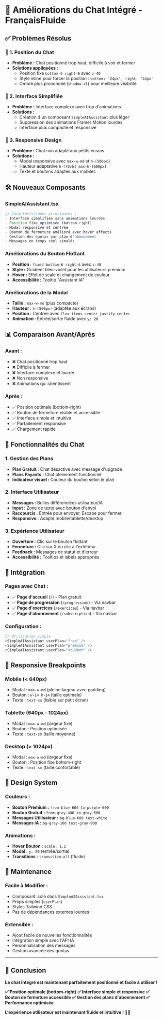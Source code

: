 # 💬 Améliorations du Chat Intégré - FrançaisFluide

## ✅ **Problèmes Résolus**

### 🔧 **1. Position du Chat**

- **Problème :** Chat positionné trop haut, difficile à voir et fermer
- **Solutions appliquées :**
  - Position fixe `bottom-6 right-6` avec `z-40`
  - Style inline pour forcer la position : `bottom: '24px', right: '24px'`
  - Ombre plus prononcée (`shadow-xl`) pour meilleure visibilité

### 🎨 **2. Interface Simplifiée**

- **Problème :** Interface complexe avec trop d'animations
- **Solutions :**
  - Création d'un composant `SimpleAIAssistant` plus léger
  - Suppression des animations Framer Motion lourdes
  - Interface plus compacte et responsive

### 📱 **3. Responsive Design**

- **Problème :** Chat non adapté aux petits écrans
- **Solutions :**
  - Modal responsive avec `max-w-md` et `h-[500px]`
  - Hauteur adaptative `h-[70vh] max-h-[600px]`
  - Texte et boutons adaptés aux mobiles

## 🛠 **Nouveaux Composants**

### **SimpleAIAssistant.tsx**

```typescript
// Caractéristiques principales :
- Interface simplifiée sans animations lourdes
- Position fixe optimisée (bottom-right)
- Modal responsive et centrée
- Bouton de fermeture amélioré avec hover effects
- Gestion des quotas par plan d'abonnement
- Messages en temps réel simulés
```

### **Améliorations du Bouton Flottant**

- **Position :** `fixed bottom-6 right-6` avec `z-40`
- **Style :** Gradient bleu-violet pour les utilisateurs premium
- **Hover :** Effet de scale et changement de couleur
- **Accessibilité :** Tooltip "Assistant IA"

### **Améliorations de la Modal**

- **Taille :** `max-w-md` (plus compacte)
- **Hauteur :** `h-[500px]` (adaptée aux écrans)
- **Position :** Centrée avec `flex items-center justify-center`
- **Animation :** Entrée/sortie fluide avec `y: 20`

## 📊 **Comparaison Avant/Après**

### **Avant :**

- ❌ Chat positionné trop haut
- ❌ Difficile à fermer
- ❌ Interface complexe et lourde
- ❌ Non responsive
- ❌ Animations qui ralentissent

### **Après :**

- ✅ Position optimale (bottom-right)
- ✅ Bouton de fermeture visible et accessible
- ✅ Interface simple et intuitive
- ✅ Parfaitement responsive
- ✅ Chargement rapide

## 🎯 **Fonctionnalités du Chat**

### **1. Gestion des Plans**

- **Plan Gratuit :** Chat désactivé avec message d'upgrade
- **Plans Payants :** Chat pleinement fonctionnel
- **Indicateur visuel :** Couleur du bouton selon le plan

### **2. Interface Utilisateur**

- **Messages :** Bulles différenciées utilisateur/IA
- **Input :** Zone de texte avec bouton d'envoi
- **Raccourcis :** Entrée pour envoyer, Escape pour fermer
- **Responsive :** Adapté mobile/tablette/desktop

### **3. Expérience Utilisateur**

- **Ouverture :** Clic sur le bouton flottant
- **Fermeture :** Clic sur X ou clic à l'extérieur
- **Feedback :** Messages de statut et d'erreur
- **Accessibilité :** Tooltips et labels appropriés

## 🚀 **Intégration**

### **Pages avec Chat :**

- ✅ **Page d'accueil** (`/`) - Plan gratuit
- ✅ **Page de progression** (`/progression`) - Via navbar
- ✅ **Page d'exercices** (`/exercices`) - Via navbar
- ✅ **Page d'abonnement** (`/subscription`) - Via navbar

### **Configuration :**

```typescript
// Utilisation simple
<SimpleAIAssistant userPlan="free" />
<SimpleAIAssistant userPlan="premium" />
<SimpleAIAssistant userPlan="student" />
```

## 📱 **Responsive Breakpoints**

### **Mobile (< 640px)**

- Modal : `max-w-md` (pleine largeur avec padding)
- Bouton : `w-14 h-14` (taille optimale)
- Texte : `text-xs` (lisible sur petit écran)

### **Tablette (640px - 1024px)**

- Modal : `max-w-md` (largeur fixe)
- Bouton : Position optimisée
- Texte : `text-sm` (taille moyenne)

### **Desktop (> 1024px)**

- Modal : `max-w-md` (largeur fixe)
- Bouton : Position fixe bottom-right
- Texte : `text-sm` (taille confortable)

## 🎨 **Design System**

### **Couleurs :**

- **Bouton Premium :** `from-blue-600 to-purple-600`
- **Bouton Gratuit :** `from-gray-400 to-gray-500`
- **Messages Utilisateur :** `bg-blue-600 text-white`
- **Messages IA :** `bg-gray-100 text-gray-900`

### **Animations :**

- **Hover Bouton :** `scale: 1.1`
- **Modal :** `y: 20` (entrée/sortie)
- **Transitions :** `transition-all` (fluide)

## 🔧 **Maintenance**

### **Facile à Modifier :**

- Composant isolé dans `SimpleAIAssistant.tsx`
- Props simples (`userPlan`)
- Styles Tailwind CSS
- Pas de dépendances externes lourdes

### **Extensible :**

- Ajout facile de nouvelles fonctionnalités
- Intégration simple avec l'API IA
- Personnalisation des messages
- Gestion avancée des quotas

---

## 🎉 **Conclusion**

**Le chat intégré est maintenant parfaitement positionné et facile à utiliser !**

**✅ Position optimale (bottom-right)**
**✅ Interface simple et responsive**
**✅ Bouton de fermeture accessible**
**✅ Gestion des plans d'abonnement**
**✅ Performance optimisée**

**L'expérience utilisateur est maintenant fluide et intuitive !** 💬✨
